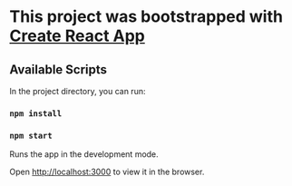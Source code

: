 # This project was bootstrapped with [Create React App](https://github.com/facebook/create-react-app)

## Available Scripts

In the project directory, you can run:

### `npm install`

### `npm start`

Runs the app in the development mode.

Open [http://localhost:3000](http://localhost:3000) to view it in the browser.
